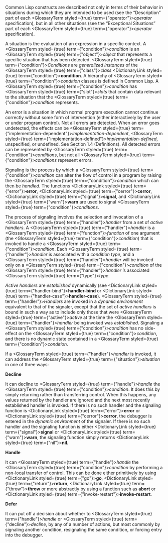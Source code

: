  



Common Lisp constructs are described not only in terms of their behavior in situations during which they are intended to be used (see the “Description” part of each <GlossaryTerm styled={true} term={"operator"}><i>operator</i></GlossaryTerm> specification), but in all other situations (see the “Exceptional Situations” part of each <GlossaryTerm styled={true} term={"operator"}><i>operator</i></GlossaryTerm> specification). 



A situation is the evaluation of an expression in a specific context. A <GlossaryTerm styled={true} term={"condition"}><i>condition</i></GlossaryTerm> is an <GlossaryTerm styled={true} term={"object"}><i>object</i></GlossaryTerm> that represents a specific situation that has been detected. <GlossaryTerm styled={true} term={"condition"}><i>Conditions</i></GlossaryTerm> are *generalized instances* of the <GlossaryTerm styled={true} term={"class"}><i>class</i></GlossaryTerm> <DictionaryLink styled={true} term={"condition"}><b>condition</b></DictionaryLink>. A hierarchy of <GlossaryTerm styled={true} term={"condition"}><i>condition</i></GlossaryTerm> classes is defined in Common Lisp. A <GlossaryTerm styled={true} term={"condition"}><i>condition</i></GlossaryTerm> has <GlossaryTerm styled={true} term={"slot"}><i>slots</i></GlossaryTerm> that contain data relevant to the situation that the <GlossaryTerm styled={true} term={"condition"}><i>condition</i></GlossaryTerm> represents. 



An error is a situation in which normal program execution cannot continue correctly without some form of intervention (either interactively by the user or under program control). Not all errors are detected. When an error goes undetected, the effects can be <GlossaryTerm styled={true} term={"implementation-dependent"}><i>implementation-dependent</i></GlossaryTerm>, <GlossaryTerm styled={true} term={"implementation-defined"}><i>implementation-defined</i></GlossaryTerm>, unspecified, or undefined. See Section 1.4 (Definitions). All detected errors can be represented by <GlossaryTerm styled={true} term={"condition"}><i>conditions</i></GlossaryTerm>, but not all <GlossaryTerm styled={true} term={"condition"}><i>conditions</i></GlossaryTerm> represent errors. 



Signaling is the process by which a <GlossaryTerm styled={true} term={"condition"}><i>condition</i></GlossaryTerm> can alter the flow of control in a program by raising the <GlossaryTerm styled={true} term={"condition"}><i>condition</i></GlossaryTerm> which can then be *handled*. The functions <DictionaryLink styled={true} term={"error"}><b>error</b></DictionaryLink>, <DictionaryLink styled={true} term={"cerror"}><b>cerror</b></DictionaryLink>, <DictionaryLink styled={true} term={"signal"}><b>signal</b></DictionaryLink>, and <DictionaryLink styled={true} term={"warn"}><b>warn</b></DictionaryLink> are used to signal <GlossaryTerm styled={true} term={"condition"}><i>conditions</i></GlossaryTerm>. 



The process of signaling involves the selection and invocation of a <GlossaryTerm styled={true} term={"handler"}><i>handler</i></GlossaryTerm> from a set of *active handlers*. A <GlossaryTerm styled={true} term={"handler"}><i>handler</i></GlossaryTerm> is a <GlossaryTerm styled={true} term={"function"}><i>function</i></GlossaryTerm> of one argument (the <GlossaryTerm styled={true} term={"condition"}><i>condition</i></GlossaryTerm>) that is invoked to handle a <GlossaryTerm styled={true} term={"condition"}><i>condition</i></GlossaryTerm>. Each <GlossaryTerm styled={true} term={"handler"}><i>handler</i></GlossaryTerm> is associated with a *condition type*, and a <GlossaryTerm styled={true} term={"handler"}><i>handler</i></GlossaryTerm> will be invoked only on a <GlossaryTerm styled={true} term={"condition"}><i>condition</i></GlossaryTerm> of the <GlossaryTerm styled={true} term={"handler"}><i>handler</i></GlossaryTerm> ’s associated <GlossaryTerm styled={true} term={"type"}><i>type</i></GlossaryTerm>. 



*Active handlers* are *established* dynamically (see <DictionaryLink styled={true} term={"handler-bind"}><b>handler-bind</b></DictionaryLink> or <DictionaryLink styled={true} term={"handler-case"}><b>handler-case</b></DictionaryLink>). <GlossaryTerm styled={true} term={"handler"}><i>Handlers</i></GlossaryTerm> are invoked in a *dynamic environment* equivalent to that of the signaler, except that the set of *active handlers* is bound in such a way as to include only those that were <GlossaryTerm styled={true} term={"active"}><i>active</i></GlossaryTerm> at the time the <GlossaryTerm styled={true} term={"handler"}><i>handler</i></GlossaryTerm> being invoked was *established*. Signaling a <GlossaryTerm styled={true} term={"condition"}><i>condition</i></GlossaryTerm> has no side-effect on the <GlossaryTerm styled={true} term={"condition"}><i>condition</i></GlossaryTerm>, and there is no dynamic state contained in a <GlossaryTerm styled={true} term={"condition"}><i>condition</i></GlossaryTerm>. 



If a <GlossaryTerm styled={true} term={"handler"}><i>handler</i></GlossaryTerm> is invoked, it can address the <GlossaryTerm styled={true} term={"situation"}><i>situation</i></GlossaryTerm> in one of three ways: 



**Decline** 



It can decline to <GlossaryTerm styled={true} term={"handle"}><i>handle</i></GlossaryTerm> the <GlossaryTerm styled={true} term={"condition"}><i>condition</i></GlossaryTerm>. It does this by simply returning rather than transferring control. When this happens, any values returned by the handler are ignored and the next most recently established handler is invoked. If there is no such handler and the signaling function is <DictionaryLink styled={true} term={"error"}><b>error</b></DictionaryLink> or <DictionaryLink styled={true} term={"cerror"}><b>cerror</b></DictionaryLink>, the debugger is entered in the *dynamic environment* of the signaler. If there is no such handler and the signaling function is either <DictionaryLink styled={true} term={"signal"}><b>signal</b></DictionaryLink> or <DictionaryLink styled={true} term={"warn"}><b>warn</b></DictionaryLink>, the signaling function simply returns <DictionaryLink styled={true} term={"nil"}><b>nil</b></DictionaryLink>. 



**Handle** 



It can <GlossaryTerm styled={true} term={"handle"}><i>handle</i></GlossaryTerm> the <GlossaryTerm styled={true} term={"condition"}><i>condition</i></GlossaryTerm> by performing a non-local transfer of control. This can be done either primitively by using <DictionaryLink styled={true} term={"go"}><b>go</b></DictionaryLink>, <DictionaryLink styled={true} term={"return"}><b>return</b></DictionaryLink>, <DictionaryLink styled={true} term={"throw"}><b>throw</b></DictionaryLink> or more abstractly by using a function such as **abort** or <DictionaryLink styled={true} term={"invoke-restart"}><b>invoke-restart</b></DictionaryLink>. 







 



 



**Defer** 



It can put off a decision about whether to <GlossaryTerm styled={true} term={"handle"}><i>handle</i></GlossaryTerm> or <GlossaryTerm styled={true} term={"decline"}><i>decline</i></GlossaryTerm>, by any of a number of actions, but most commonly by signaling another condition, resignaling the same condition, or forcing entry into the debugger. 



